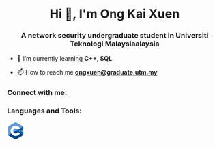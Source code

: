 <h1 align="center">Hi 👋, I'm Ong Kai Xuen</h1>
<h3 align="center">A network security undergraduate student in Universiti Teknologi Malaysiaalaysia</h3>

- 🌱 I’m currently learning **C++, SQL**

- 📫 How to reach me **ongxuen@graduate.utm.my**

<h3 align="left">Connect with me:</h3>
<p align="left">
</p>

<h3 align="left">Languages and Tools:</h3>
<p align="left"> <a href="https://www.w3schools.com/cpp/" target="_blank" rel="noreferrer"> <img src="https://raw.githubusercontent.com/devicons/devicon/master/icons/cplusplus/cplusplus-original.svg" alt="cplusplus" width="40" height="40"/> </a> </p>

